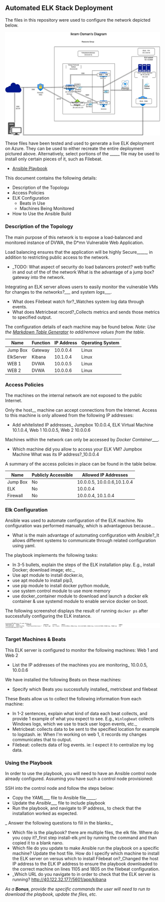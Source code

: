 ## Automated ELK Stack Deployment

The files in this repository were used to configure the network depicted below.

![ELK Diagram](https://github.com/IkramOsman/Project-1-/blob/main/Diagrams/Untitled%20Diagram.jpg)

These files have been tested and used to generate a live ELK deployment on Azure. They can be used to either recreate the entire deployment pictured above. Alternatively, select portions of the _____ file may be used to install only certain pieces of it, such as Filebeat.

  - [Ansible Playbook](https://github.com/IkramOsman/Project-1-/tree/main/Ansible)

This document contains the following details:
- Description of the Topologu
- Access Policies
- ELK Configuration
  - Beats in Use
  - Machines Being Monitored
- How to Use the Ansible Build


### Description of the Topology

The main purpose of this network is to expose a load-balanced and monitored instance of DVWA, the D*mn Vulnerable Web Application.

Load balancing ensures that the application will be highly Secure_____, in addition to restricting public access to the network.
- _TODO: What aspect of security do load balancers protect? web traffic in and out of the of the network What is the advantage of a jump box? gateway into the network.

Integrating an ELK server allows users to easily monitor the vulnerable VMs for changes to the _networks?____ and system _logs____.
- What does Filebeat watch for?_Watches system log data through events. 
- What does Metricbeat record?_Collects metrics and sends those metrics to specified output.

The configuration details of each machine may be found below.
_Note: Use the [Markdown Table Generator](http://www.tablesgenerator.com/markdown_tables) to add/remove values from the table_.

| Name     | Function | IP Address | Operating System |
|----------|----------|------------|------------------|
| Jump Box | Gateway  |10.0.0.4    | Linux            |
| ElkServer|  Kibana  |10.1.0.4    | Linux            |
| WEB 1    |  DVWA    |10.0.0.5    | Linux            |
| WEB 2    |  DVWA    |10.0.0.6    | Linux            |

### Access Policies

The machines on the internal network are not exposed to the public Internet. 

Only the host__ machine can accept connections from the Internet. Access to this machine is only allowed from the following IP addresses:
- Add whitelisted IP addresses_ Jumpbox 10.0.0.4, ELK Virtual Machine 10.1.0.4, Web 1 10.0.0.5, Web 2 10.0.0.6

Machines within the network can only be accessed by _Docker Container____.
- Which machine did you allow to access your ELK VM? Jumpbox Machine What was its IP address?_10.0.0.4

A summary of the access policies in place can be found in the table below.

| Name     | Publicly Accessible | Allowed IP Addresses           |
|----------|---------------------|----------------------          |
|Jump Box  |     No              | 10.0.0.5, 10.0.0.6,10.1.0.4    |
|ELK       |     No              |     10.0.0.4                   |
|Firewall  |     No              |   10.0.0.4, 10.1.0.4            |

### Elk Configuration

Ansible was used to automate configuration of the ELK machine. No configuration was performed manually, which is advantageous because...
- What is the main advantage of automating configuration with Ansible?_It allows different systems to communicate through related configuration using yaml. 

The playbook implements the following tasks:
- In 3-5 bullets, explain the steps of the ELK installation play. E.g., install Docker; download image; etc._
- Use apt module to install docker.io, 
- use apt module to install pip3, 
- use pip module to install docker python module, 
- use system control module to use more memory
- use docker_container module to download and launch a docker elk container & use systemd module to enable service docker on boot. 


The following screenshot displays the result of running `docker ps` after successfully configuring the ELK instance.

![Docker PS output-Screenshot](https://raw.githubusercontent.com/IkramOsman/Project-1-/main/Docker%20PS%20Output%20.png)

### Target Machines & Beats
This ELK server is configured to monitor the following machines: Web 1 and Web 2 
- List the IP addresses of the machines you are monitoring_ 10.0.0.5, 10.0.0.6

We have installed the following Beats on these machines:
- Specify which Beats you successfully installed_ metricbeat and filebeat

These Beats allow us to collect the following information from each machine:
- In 1-2 sentences, explain what kind of data each beat collects, and provide 1 example of what you expect to see. E.g., `Winlogbeat` collects Windows logs, which we use to track user logon events, etc._
- Metricbeat: collects data to be sent to the specified location for example to logstash. ie: When I'm working on web 1, it records my changes communicates that to output. 
- Filebeat: collects data of log events. ie: I expect it to centralize my log data. 

### Using the Playbook
In order to use the playbook, you will need to have an Ansible control node already configured. Assuming you have such a control node provisioned: 

SSH into the control node and follow the steps below:
- Copy the _YAML____ file to  Ansible file_____.
- Update the _Ansible____ file to include playbook
- Run the playbook, and navigate to IP address_ to check that the installation worked as expected.

_ Answer the following questions to fill in the blanks:_
- Which file is the playbook? there are multiple files, the elk file. Where do you copy it?_first step install-elk.yml by running the command and than copied it to a blank nano. 
- Which file do you update to make Ansible run the playbook on a specific machine? Update the host file. How do I specify which machine to install the ELK server on versus which to install Filebeat on?_Changed the host IP address to the ELK IP address to ensure the playbook downloaded to the correct machine on lines 1105 and 1805 on the filebeat configuration. 
- _Which URL do you navigate to in order to check that the ELK server is running? http://40.122.32.177/5601/app/kibana

_As a **Bonus**, provide the specific commands the user will need to run to download the playbook, update the files, etc._